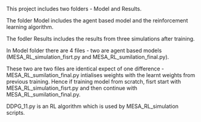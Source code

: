 This project includes two folders - Model and Results.

The folder Model includes the agent based model and the reinforcement learning algorithm.

The fodler Results includes the results from three simulations after training.



In Model folder there are 4 files - two are agent based models (MESA_RL_simulation_fisrt.py and MESA_RL_sumilation_final.py).

These two are two files are identical expect of one difference - MESA_RL_sumilation_final.py intialises weights with the learnt weights from previous training. Hence if training model from scratch, fisrt start with MESA_RL_simulation_fisrt.py and then continue with MESA_RL_sumilation_final.py.

DDPG_11.py is an RL algorithm which is used by MESA_RL_simulation scripts. 
